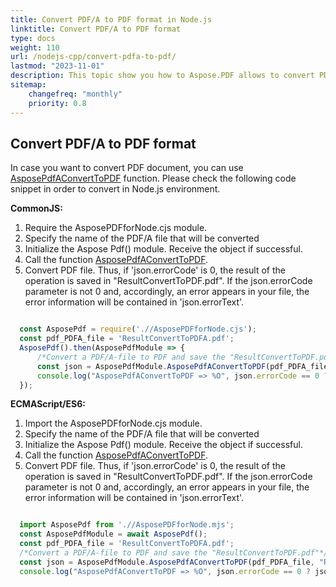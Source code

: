 ```yaml
---
title: Convert PDF/A to PDF format in Node.js
linktitle: Convert PDF/A to PDF format
type: docs
weight: 110
url: /nodejs-cpp/convert-pdfa-to-pdf/
lastmod: "2023-11-01"
description: This topic show you how to Aspose.PDF allows to convert PDF/A file to PDF document in the Node.js environment.
sitemap:
    changefreq: "monthly"
    priority: 0.8
---
```


## Convert PDF/A to PDF format

In case you want to convert PDF document, you can use [AsposePdfAConvertToPDF](https://reference.aspose.com/pdf/nodejs-cpp/convert/asposepdfaconverttopdf/) function. 
Please check the following code snippet in order to convert in Node.js environment.

**CommonJS:**

1. Require the AsposePDFforNode.сjs module.
1. Specify the name of the PDF/A file that will be converted
1. Initialize the Aspose Pdf() module. Receive the object if successful.
1. Call the function [AsposePdfAConvertToPDF](https://reference.aspose.com/pdf/nodejs-cpp/convert/asposepdfaconverttopdf/).
1. Convert PDF file. Thus, if 'json.errorCode' is 0, the result of the operation is saved in "ResultConvertToPDF.pdf". If the json.errorCode parameter is not 0 and, accordingly, an error appears in your file, the error information will be contained in 'json.errorText'.

```cjs

  const AsposePdf = require('.//AsposePDFforNode.cjs');
  const pdf_PDFA_file = 'ResultConvertToPDFA.pdf';
  AsposePdf().then(AsposePdfModule => {
      /*Convert a PDF/A-file to PDF and save the "ResultConvertToPDF.pdf"*/
      const json = AsposePdfModule.AsposePdfAConvertToPDF(pdf_PDFA_file, "ResultConvertToPDF.pdf");
      console.log("AsposePdfAConvertToPDF => %O", json.errorCode == 0 ? json.fileNameResult : json.errorText);
  });
```

**ECMAScript/ES6:**

1. Import the AsposePDFforNode.сjs module.
1. Specify the name of the PDF/A file that will be converted
1. Initialize the Aspose Pdf() module. Receive the object if successful.
1. Call the function [AsposePdfAConvertToPDF](https://reference.aspose.com/pdf/nodejs-cpp/convert/asposepdfaconverttopdf/).
1. Convert PDF file. Thus, if 'json.errorCode' is 0, the result of the operation is saved in "ResultConvertToPDF.pdf". If the json.errorCode parameter is not 0 and, accordingly, an error appears in your file, the error information will be contained in 'json.errorText'.

```mjs

  import AsposePdf from './/AsposePDFforNode.mjs';
  const AsposePdfModule = await AsposePdf();
  const pdf_PDFA_file = 'ResultConvertToPDFA.pdf';
  /*Convert a PDF/A-file to PDF and save the "ResultConvertToPDF.pdf"*/
  const json = AsposePdfModule.AsposePdfAConvertToPDF(pdf_PDFA_file, "ResultConvertToPDF.pdf");
  console.log("AsposePdfAConvertToPDF => %O", json.errorCode == 0 ? json.fileNameResult : json.errorText);
```